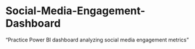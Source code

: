 # Social-Media-Engagement-Dashboard
“Practice Power BI dashboard analyzing social media engagement metrics”

